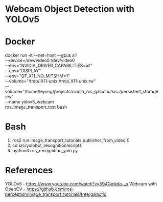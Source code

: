 # Webcam Object Detection with YOLOv5

# Docker
docker run -it --net=host --gpus all \
        --device=/dev/video0:/dev/video0 \
        --env="NVIDIA_DRIVER_CAPABILITIES=all" \
        --env="DISPLAY" \
        --env="QT_X11_NO_MITSHM=1" \
        --volume="/tmp/.X11-unix:/tmp/.X11-unix:rw" \
        --volume="/home/leyong/projects/nvidia_ros_galactic/src:/persistent_storage:rw" \
        --name yolov5_webcam \
        ros_image_transport_test bash

# Bash
1. ros2 run image_transport_tutorials publisher_from_video 0
2. cd src/yolobot_recognition/scripts
3. python3 ros_recognition_yolo.py


# References 
YOLOv5 - https://www.youtube.com/watch?v=594Gmkdo-_s
Webcam with OpenCV - https://github.com/ros-perception/image_transport_tutorials/tree/galactic